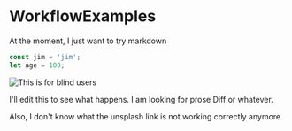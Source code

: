 # WorkflowExamples
At the moment, I just want to try markdown
```javascript
const jim = 'jim';
let age = 100;
```

![This is for blind users](http://unsplash.it/600/600?=random "This is my random image")

I'll edit this to see what happens. I am looking for prose Diff or whatever.

Also, I don't know what the unsplash link is not working correctly anymore.
